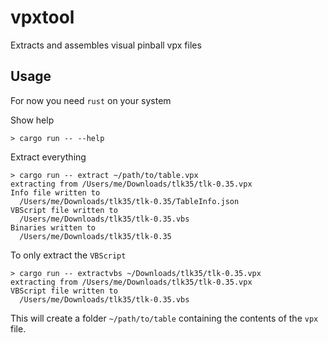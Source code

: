# vpxtool
Extracts and assembles visual pinball vpx files

## Usage

For now you need `rust` on your system

Show help

```
> cargo run -- --help
```

Extract everything

```
> cargo run -- extract ~/path/to/table.vpx
extracting from /Users/me/Downloads/tlk35/tlk-0.35.vpx
Info file written to
  /Users/me/Downloads/tlk35/tlk-0.35/TableInfo.json
VBScript file written to
  /Users/me/Downloads/tlk35/tlk-0.35.vbs
Binaries written to
  /Users/me/Downloads/tlk35/tlk-0.35
```

To only extract the `VBScript`

```
> cargo run -- extractvbs ~/Downloads/tlk35/tlk-0.35.vpx 
extracting from /Users/me/Downloads/tlk35/tlk-0.35.vpx
VBScript file written to
  /Users/me/Downloads/tlk35/tlk-0.35.vbs
```

This will create a folder `~/path/to/table` containing the contents of the `vpx` file.
